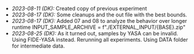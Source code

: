 - _2023-08-11 (DK):_ Created copy of previous experiment
- _2023-08-17 (DK):_ Some cleanups and the out file with the best bounds.
- _2023-08-17 (DK):_ Added 07 and 08 to analyze the behavior over longer runtime
  INPUT_SAMPLE_ARCHIVE = f"./EXTERNAL_INPUT/{BASE}.zip"
- _2023-08-25 (DK):_ As it turned out, samples by YASA can be invalid. Using FIDE-YASA instead. Rerunning all experiments. Using DATA folder for intermediate data.